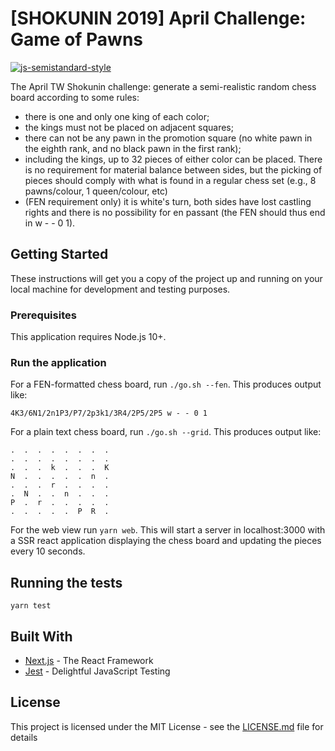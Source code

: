 # [SHOKUNIN 2019] April Challenge: Game of Pawns

[![js-semistandard-style](https://img.shields.io/badge/code%20style-semistandard-brightgreen.svg?style=flat-square)](https://github.com/Flet/semistandard)

The April TW Shokunin challenge: generate a semi-realistic random chess board according to some rules:

* there is one and only one king of each color;
* the kings must not be placed on adjacent squares;
* there can not be any pawn in the promotion square (no white pawn in the eighth rank, and no black pawn in the first rank);
* including the kings, up to 32 pieces of either color can be placed. There is no requirement for material balance between sides, but the picking of pieces should comply with what is found in a regular chess set (e.g., 8 pawns/colour, 1 queen/colour, etc)
* (FEN requirement only) it is white's turn, both sides have lost castling rights and there is no possibility for en passant (the FEN should thus end in w - - 0 1).

## Getting Started

These instructions will get you a copy of the project up and running on your local machine for development and testing purposes.

### Prerequisites

This application requires Node.js 10+.

### Run the application

For a FEN-formatted chess board, run `./go.sh --fen`. This produces output like:

```
4K3/6N1/2n1P3/P7/2p3k1/3R4/2P5/2P5 w - - 0 1
```

For a plain text chess board, run `./go.sh --grid`. This produces output like:

```
.  .  .  .  .  .  .  .
.  .  .  .  .  .  .  .
.  .  .  k  .  .  .  K
N  .  .  .  .  .  n  .
.  .  .  r  .  .  .  .
.  N  .  .  n  .  .  .
P  .  r  .  .  .  .  .
.  .  .  .  .  P  R  .
```

For the web view run `yarn web`. This will start a server in localhost:3000 with a SSR react application displaying the chess board and updating the pieces every 10 seconds.

## Running the tests

```
yarn test
```

## Built With

* [Next.js](https://nextjs.org/) - The React Framework
* [Jest](https://jestjs.io/) - Delightful JavaScript Testing

## License

This project is licensed under the MIT License - see the [LICENSE.md](LICENSE.md) file for details
